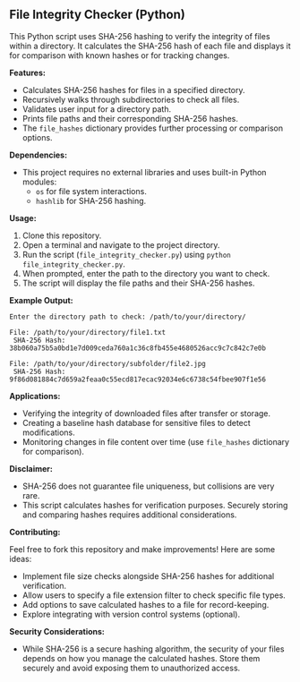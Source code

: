 ## File Integrity Checker (Python)

This Python script uses SHA-256 hashing to verify the integrity of files within a directory. It calculates the SHA-256 hash of each file and displays it for comparison with known hashes or for tracking changes.

**Features:**

* Calculates SHA-256 hashes for files in a specified directory.
* Recursively walks through subdirectories to check all files.
* Validates user input for a directory path.
* Prints file paths and their corresponding SHA-256 hashes. 
* The `file_hashes` dictionary provides further processing or comparison options.

**Dependencies:**

* This project requires no external libraries and uses built-in Python modules:
    * `os` for file system interactions.
    * `hashlib` for SHA-256 hashing.

**Usage:**

1. Clone this repository.
2. Open a terminal and navigate to the project directory.
3. Run the script (`file_integrity_checker.py`) using `python file_integrity_checker.py`.
4. When prompted, enter the path to the directory you want to check.
5. The script will display the file paths and their SHA-256 hashes.

**Example Output:**

```
Enter the directory path to check: /path/to/your/directory/

File: /path/to/your/directory/file1.txt
 SHA-256 Hash: 38b060a75b5a0bd1e7d009ceda760a1c36c8fb455e4680526acc9c7c842c7e0b

File: /path/to/your/directory/subfolder/file2.jpg
 SHA-256 Hash: 9f86d081884c7d659a2feaa0c55ecd817ecac92034e6c6738c54fbee907f1e56
```

**Applications:**

* Verifying the integrity of downloaded files after transfer or storage.
* Creating a baseline hash database for sensitive files to detect modifications.
* Monitoring changes in file content over time (use `file_hashes` dictionary for comparison).

**Disclaimer:**

* SHA-256 does not guarantee file uniqueness, but collisions are very rare.
* This script calculates hashes for verification purposes. Securely storing and comparing hashes requires additional considerations.

**Contributing:**

Feel free to fork this repository and make improvements! Here are some ideas:

* Implement file size checks alongside SHA-256 hashes for additional verification.
* Allow users to specify a file extension filter to check specific file types.
* Add options to save calculated hashes to a file for record-keeping.
* Explore integrating with version control systems (optional).

**Security Considerations:**

* While SHA-256 is a secure hashing algorithm, the security of your files depends on how you manage the calculated hashes. Store them securely and avoid exposing them to unauthorized access.
